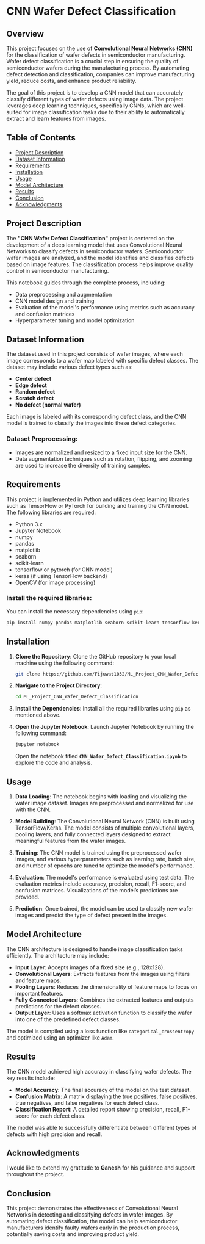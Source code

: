 # CNN Wafer Defect Classification

## Overview

This project focuses on the use of **Convolutional Neural Networks (CNN)** for the classification of wafer defects in semiconductor manufacturing. Wafer defect classification is a crucial step in ensuring the quality of semiconductor wafers during the manufacturing process. By automating defect detection and classification, companies can improve manufacturing yield, reduce costs, and enhance product reliability.

The goal of this project is to develop a CNN model that can accurately classify different types of wafer defects using image data. The project leverages deep learning techniques, specifically CNNs, which are well-suited for image classification tasks due to their ability to automatically extract and learn features from images.

## Table of Contents
- [Project Description](#project-description)
- [Dataset Information](#dataset-information)
- [Requirements](#requirements)
- [Installation](#installation)
- [Usage](#usage)
- [Model Architecture](#model-architecture)
- [Results](#results)
- [Conclusion](#conclusion)
- [Acknowledgments](#acknowledgments)

## Project Description

The **"CNN Wafer Defect Classification"** project is centered on the development of a deep learning model that uses Convolutional Neural Networks to classify defects in semiconductor wafers. Semiconductor wafer images are analyzed, and the model identifies and classifies defects based on image features. The classification process helps improve quality control in semiconductor manufacturing.

This notebook guides through the complete process, including:
- Data preprocessing and augmentation
- CNN model design and training
- Evaluation of the model's performance using metrics such as accuracy and confusion matrices
- Hyperparameter tuning and model optimization

## Dataset Information

The dataset used in this project consists of wafer images, where each image corresponds to a wafer map labeled with specific defect classes. The dataset may include various defect types such as:
- **Center defect**
- **Edge defect**
- **Random defect**
- **Scratch defect**
- **No defect (normal wafer)**

Each image is labeled with its corresponding defect class, and the CNN model is trained to classify the images into these defect categories.

### Dataset Preprocessing:
- Images are normalized and resized to a fixed input size for the CNN.
- Data augmentation techniques such as rotation, flipping, and zooming are used to increase the diversity of training samples.

## Requirements

This project is implemented in Python and utilizes deep learning libraries such as TensorFlow or PyTorch for building and training the CNN model. The following libraries are required:

- Python 3.x
- Jupyter Notebook
- numpy
- pandas
- matplotlib
- seaborn
- scikit-learn
- tensorflow or pytorch (for CNN model)
- keras (if using TensorFlow backend)
- OpenCV (for image processing)

### Install the required libraries:
You can install the necessary dependencies using `pip`:
```bash
pip install numpy pandas matplotlib seaborn scikit-learn tensorflow keras opencv-python
```

## Installation

1. **Clone the Repository**:
   Clone the GitHub repository to your local machine using the following command:
   ```bash
   git clone https://github.com/Fijuwat1032/ML_Project_CNN_Wafer_Defect_Classification.git
   ```

2. **Navigate to the Project Directory**:
   ```bash
   cd ML_Project_CNN_Wafer_Defect_Classification
   ```

3. **Install the Dependencies**:
   Install all the required libraries using `pip` as mentioned above.

4. **Open the Jupyter Notebook**:
   Launch Jupyter Notebook by running the following command:
   ```bash
   jupyter notebook
   ```
   Open the notebook titled **`CNN_Wafer_Defect_Classification.ipynb`** to explore the code and analysis.

## Usage

1. **Data Loading**:
   The notebook begins with loading and visualizing the wafer image dataset. Images are preprocessed and normalized for use with the CNN.

2. **Model Building**:
   The Convolutional Neural Network (CNN) is built using TensorFlow/Keras. The model consists of multiple convolutional layers, pooling layers, and fully connected layers designed to extract meaningful features from the wafer images.

3. **Training**:
   The CNN model is trained using the preprocessed wafer images, and various hyperparameters such as learning rate, batch size, and number of epochs are tuned to optimize the model's performance.

4. **Evaluation**:
   The model's performance is evaluated using test data. The evaluation metrics include accuracy, precision, recall, F1-score, and confusion matrices. Visualizations of the model’s predictions are provided.

5. **Prediction**:
   Once trained, the model can be used to classify new wafer images and predict the type of defect present in the images.

## Model Architecture

The CNN architecture is designed to handle image classification tasks efficiently. The architecture may include:

- **Input Layer**: Accepts images of a fixed size (e.g., 128x128).
- **Convolutional Layers**: Extracts features from the images using filters and feature maps.
- **Pooling Layers**: Reduces the dimensionality of feature maps to focus on important features.
- **Fully Connected Layers**: Combines the extracted features and outputs predictions for the defect classes.
- **Output Layer**: Uses a softmax activation function to classify the wafer into one of the predefined defect classes.

The model is compiled using a loss function like `categorical_crossentropy` and optimized using an optimizer like `Adam`.

## Results

The CNN model achieved high accuracy in classifying wafer defects. The key results include:
- **Model Accuracy**: The final accuracy of the model on the test dataset.
- **Confusion Matrix**: A matrix displaying the true positives, false positives, true negatives, and false negatives for each defect class.
- **Classification Report**: A detailed report showing precision, recall, F1-score for each defect class.

The model was able to successfully differentiate between different types of defects with high precision and recall.

## Acknowledgments

I would like to extend my gratitude to **Ganesh** for his guidance and support throughout the project. 


## Conclusion

This project demonstrates the effectiveness of Convolutional Neural Networks in detecting and classifying defects in wafer images. By automating defect classification, the model can help semiconductor manufacturers identify faulty wafers early in the production process, potentially saving costs and improving product yield.
